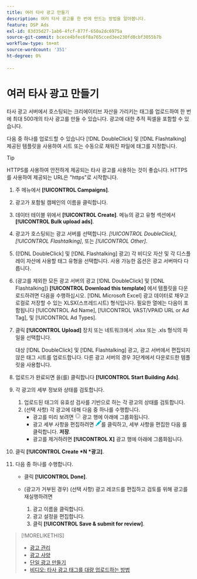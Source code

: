 ```yaml
---
title: 여러 타사 광고 만들기
description: 여러 타사 광고를 한 번에 만드는 방법을 알아봅니다.
feature: DSP Ads
exl-id: 83d35d27-1ab6-4fcf-877f-650a2dc6975a
source-git-commit: bcece4bfec6f8a765cced3ee230fd8cbf3055b7b
workflow-type: tm+mt
source-wordcount: '351'
ht-degree: 0%

---
```


# 여러 타사 광고 만들기

타사 광고 서버에서 호스팅되는 크리에이티브 자산을 가리키는 태그를 업로드하여 한 번에 최대 500개의 타사 광고를 만들 수 있습니다. 광고에 대한 추적 픽셀을 포함할 수 있습니다.<!-- The bulksheet template for other ad servers says you can include 200. Which is it: 200 or 500? -->

다음 중 하나를 업로드할 수 있습니다 [!DNL DoubleClick] 및 [!DNL Flashtalking] 제공된 템플릿을 사용하여 시트 또는 수동으로 채워진 파일에 태그를 지정합니다.

>[!TIP]
>
> HTTPS를 사용하여 안전하게 제공되는 타사 광고를 사용하는 것이 좋습니다. HTTPS를 사용하여 제공되는 URL은 &quot;https&quot;로 시작합니다.

1. 주 메뉴에서 **[!UICONTROL Campaigns]**.

1. 광고가 포함될 캠페인의 이름을 클릭합니다.

1. 데이터 테이블 위에서 **[!UICONTROL Create]**. 메뉴의 광고 유형 섹션에서 **[!UICONTROL Bulk upload ads]**.

1. 광고가 호스팅되는 광고 서버를 선택합니다. *[!UICONTROL DoubleClick]*, *[!UICONTROL Flashtalking]*, 또는 *[!UICONTROL Other]*.

1. ([!DNL DoubleClick] 및 [!DNL Flashtalking] 광고) 각 비디오 자산 및 각 디스플레이 자산에 사용할 태그 유형을 선택합니다. 사용 가능한 옵션은 광고 서버마다 다릅니다.

1. (광고를 제외한 모든 광고 서버의 광고 [!DNL DoubleClick] 및 [!DNL Flashtalking]) **[!UICONTROL Download this template]** 에서 템플릿을 다운로드하려면 다음을 수행하십시오. [!DNL Microsoft Excel] 광고 데이터로 채우고 로컬로 저장할 수 있는 XLSX(스프레드시트) 형식입니다. 필요한 열에는 다음이 포함됩니다 [!UICONTROL Ad Name], [!UICONTROL VAST/VPAID URL or Ad Tag], 및 [!UICONTROL Ad Types].

1. 클릭 **[!UICONTROL Upload]** 장치 또는 네트워크에서 .xlsx 또는 .xls 형식의 파일을 선택합니다.

   대상 [!DNL DoubleClick] 및 [!DNL Flashtalking] 광고, 광고 서버에서 편집되지 않은 태그 시트를 업로드합니다. 다른 광고 서버의 경우 3단계에서 다운로드한 템플릿을 사용합니다.

1. 업로드가 완료되면 을(를) 클릭합니다 **[!UICONTROL Start Building Ads]**.

1. 각 광고의 세부 정보와 상태를 검토합니다.

   1. 업로드된 태그의 유효성 검사를 기반으로 하는 각 광고의 상태를 검토합니다.
   1. (선택 사항) 각 광고에 대해 다음 중 하나를 수행합니다.
      * 광고를 미리 보려면 ![play](/help/dsp/assets/play.png) 광고 행에 아래에 그룹화됩니다.
      * 광고 세부 사항을 편집하려면 ![편집](/help/dsp/assets/edit.png)를 클릭하고, 세부 사항을 편집한 다음 를 클릭합니다. **저장**.
      * 광고를 제거하려면 **[!UICONTROL X]** 광고 행에 아래에 그룹화됩니다.

1. 클릭 **[!UICONTROL Create *N *광고]**.

1. 다음 중 하나를 수행합니다.

   * 클릭 **[!UICONTROL Done]**.

   * (광고가 거부된 경우) (선택 사항) 광고 레코드를 편집하고 검토를 위해 광고를 재실행하려면
      1. 광고 이름을 클릭합니다.
      1. 광고 설정을 편집합니다.
      1. 클릭 **[!UICONTROL Save & submit for review]**.

>[!MORELIKETHIS]
>
>* [광고 관리](ad-about.md)
>* [광고 사양](ad-specs.md)
>* [단일 광고 만들기](ad-create.md)
>* [비디오: 타사 광고 태그를 대량 업로드하는 방법](https://experienceleague.adobe.com/docs/advertising-cloud-learn/tutorials/dsp/bulk-upload-third-party-ad-tags.html)

